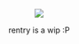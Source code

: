 <div align="center">

![](https://i.imgur.com/13bx2id.gif)
</p>
<div align="center">
rentry is a wip :P
</p>
